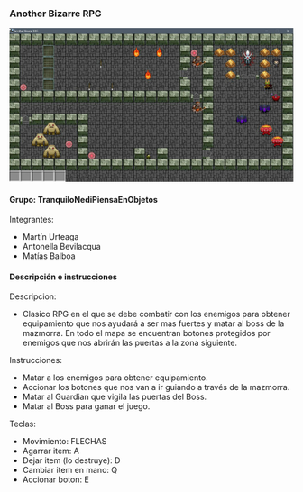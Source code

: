 ### Another Bizarre RPG

![capturaJuego](assets/gameScreenshot.jpg)

#### Grupo: TranquiloNediPiensaEnObjetos

Integrantes:

- Martín Urteaga
- Antonella Bevilacqua
- Matías Balboa

#### Descripción e instrucciones

Descripcion:

- Clasico RPG en el que se debe combatir con los enemigos para obtener equipamiento que nos ayudará a ser mas fuertes
  y matar al boss de la mazmorra. En todo el mapa se encuentran botones protegidos por enemigos que nos abrirán las 
  puertas a la zona siguiente.

Instrucciones:

- Matar a los enemigos para obtener equipamiento.
- Accionar los botones que nos van a ir guiando a través de la mazmorra.
- Matar al Guardian que vigila las puertas del Boss.
- Matar al Boss para ganar el juego.

Teclas:

- Movimiento: FLECHAS
- Agarrar item: A
- Dejar item (lo destruye): D
- Cambiar item en mano: Q
- Accionar boton: E





